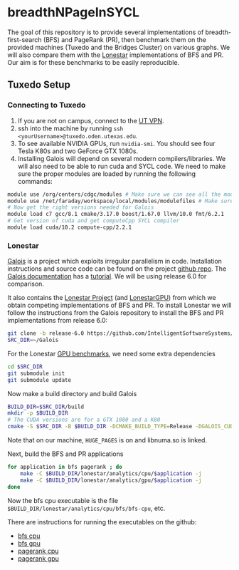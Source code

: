 # breadthNPageInSYCL

The goal of this repository is to provide several implementations
of breadth-first-search (BFS) and PageRank (PR),
then benchmark them on the provided machines
(Tuxedo and the Bridges Cluster) on various graphs.
We will also compare them with the [Lonestar](https://iss.oden.utexas.edu/?p=projects/galois/lonestar)
implementations of BFS and PR.
Our aim is for these benchmarks to be easily reproducible.

## Tuxedo Setup

### Connecting to Tuxedo

1. If you are not on campus, connect to the [UT VPN](https://wikis.utexas.edu/display/engritgpublic/Connecting+to+the+University+of+Texas+VPN).
2. ssh into the machine by running `ssh <yourUsername>@tuxedo.oden.utexas.edu`.
3. To see available NVIDIA GPUs, run `nvidia-smi`. You should see four Tesla K80s and two GeForce GTX 1080s.
4. Installing Galois will depend on several modern compilers/libraries. 
   We will also need to be able to run cuda and SYCL code. We need to make sure
   the proper modules are loaded by running the following commands:

```bash
module use /org/centers/cdgc/modules # Make sure we can see all the modules we will need:
module use /net/faraday/workspace/local/modules/modulefiles # Make sure we can see all the modules we will need:
# Now get the right versions needed for Galois
module load c7 gcc/8.1 cmake/3.17.0 boost/1.67.0 llvm/10.0 fmt/6.2.1
# Get version of cuda and get computeCpp SYCL compiler
module load cuda/10.2 compute-cpp/2.2.1
```

### Lonestar

[Galois](https://iss.oden.utexas.edu/?p=projects/galois) is a project which exploits irregular
parallelism in code. Installation instructions and source code can be found
on the project [github repo](https://github.com/IntelligentSoftwareSystems/Galois).
The [Galois documentation](https://iss.oden.utexas.edu/projects/galois/api/current/index.html) has
a [tutorial](https://iss.oden.utexas.edu/projects/galois/api/current/tutorial.html).
We will be using release 6.0 for comparison.

It also contains the [Lonestar Project](https://iss.oden.utexas.edu/?p=projects/galois/lonestar)
(and [LonestarGPU](https://iss.oden.utexas.edu/?p=projects/galois/lonestargpu))
from which we obtain competing implementations of BFS and PR.
To install Lonestar we will follow the instructions from the Galois repository
to install the BFS and PR implementations from release 6.0:
```bash
git clone -b release-6.0 https://github.com/IntelligentSoftwareSystems/Galois
SRC_DIR=~/Galois
```
For the Lonestar [GPU benchmarks](https://github.com/IntelligentSoftwareSystems/Galois),
we need some extra dependencies
```bash
cd $SRC_DIR
git submodule init
git submodule update
```
Now make a build directory and build Galois
```bash
BUILD_DIR=$SRC_DIR/build
mkdir -p $BUILD_DIR
# The CUDA versions are for a GTX 1080 and a K80
cmake -S $SRC_DIR -B $BUILD_DIR -DCMAKE_BUILD_TYPE=Release -DGALOIS_CUDA_CAPABILITY="3.7;6.1"
```
Note that on our machine, `HUGE_PAGES` is on and libnuma.so is linked.

Next, build the BFS and PR applications
```bash
for application in bfs pagerank ; do
    make -C $BUILD_DIR/lonestar/analytics/cpu/$application -j
    make -C $BUILD_DIR/lonestar/analytics/gpu/$application -j
done
```
Now the bfs cpu
executable is the file `$BUILD_DIR/lonestar/analytics/cpu/bfs/bfs-cpu`, etc.

There are instructions for running the executables on the github:
* [bfs cpu](https://github.com/IntelligentSoftwareSystems/Galois/tree/master/lonestar/analytics/cpu/bfs)
* [bfs gpu](https://github.com/IntelligentSoftwareSystems/Galois/tree/master/lonestar/analytics/gpu/bfs)
* [pagerank cpu](https://github.com/IntelligentSoftwareSystems/Galois/tree/master/lonestar/analytics/cpu/pagerank)
* [pagerank gpu](https://github.com/IntelligentSoftwareSystems/Galois/tree/master/lonestar/analytics/gpu/pagerank)

